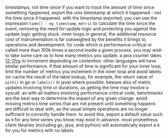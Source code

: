 timestamps, not time since
if you want to track the amount of time since something happened, export the
unix timestamp at which it happened - not the time since it happened.
with the timestamp exported, you can use the expression `time() - my_timestamp_metric` to
calculate the time since the event, removing the need for update logic and
protecting you against the update logic getting stuck.
inner loops
in general, the additional resource cost of instrumentation is far outweighed by
the benefits it brings to operations and development.
for code which is performance-critical or called more than 100k times a second
inside a given process, you may wish to take some care as to how many metrics
you update.
a java counter takes
[12-17ns](_java/blob/master/benchmark/readme.md)
to increment depending on contention. other languages will have similar
performance. if that amount of time is significant for your inner loop, limit
the number of metrics you increment in the inner loop and avoid labels (or
cache the result of the label lookup, for example, the return value of `with()`
in go or `labels()` in java) where possible.
beware also of metric updates involving time or durations, as getting the time
may involve a syscall. as with all matters involving performance-critical code,
benchmarks are the best way to determine the impact of any given change.
avoid missing metrics
time series that are not present until something happens are difficult
to deal with, as the usual simple operations are no longer sufficient to
correctly handle them. to avoid this, export a default value such as `0` for
any time series you know may exist in advance.
most prometheus client libraries (including go, java, and python) will
automatically export a `0` for you for metrics with no labels.